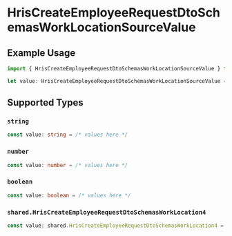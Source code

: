 # HrisCreateEmployeeRequestDtoSchemasWorkLocationSourceValue

## Example Usage

```typescript
import { HrisCreateEmployeeRequestDtoSchemasWorkLocationSourceValue } from "@stackone/stackone-client-ts/sdk/models/shared";

let value: HrisCreateEmployeeRequestDtoSchemasWorkLocationSourceValue = false;
```

## Supported Types

### `string`

```typescript
const value: string = /* values here */
```

### `number`

```typescript
const value: number = /* values here */
```

### `boolean`

```typescript
const value: boolean = /* values here */
```

### `shared.HrisCreateEmployeeRequestDtoSchemasWorkLocation4`

```typescript
const value: shared.HrisCreateEmployeeRequestDtoSchemasWorkLocation4 = /* values here */
```

